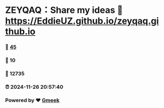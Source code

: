 # ZEYQAQ：Share my ideas :link: https://EddieUZ.github.io/zeyqaq.github.io 
### :page_facing_up: [45](https://EddieUZ.github.io/zeyqaq.github.io/tag.html) 
### :speech_balloon: 10 
### :hibiscus: 12735 
### :alarm_clock: 2024-11-26 20:57:40 
### Powered by :heart: [Gmeek](https://github.com/Meekdai/Gmeek)
